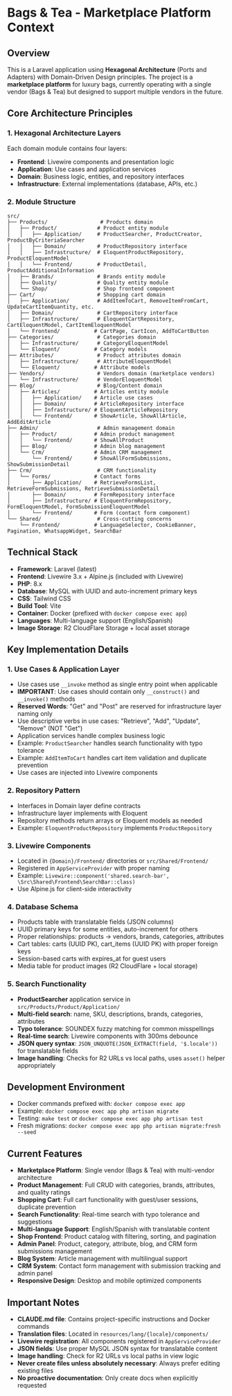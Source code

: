 # Bags & Tea - Marketplace Platform Context

## Overview
This is a Laravel application using **Hexagonal Architecture** (Ports and Adapters) with Domain-Driven Design principles. The project is a **marketplace platform** for luxury bags, currently operating with a single vendor (Bags & Tea) but designed to support multiple vendors in the future.

## Core Architecture Principles

### 1. Hexagonal Architecture Layers
Each domain module contains four layers:
- **Frontend**: Livewire components and presentation logic
- **Application**: Use cases and application services
- **Domain**: Business logic, entities, and repository interfaces
- **Infrastructure**: External implementations (database, APIs, etc.)

### 2. Module Structure
```
src/
├── Products/                 # Products domain
│   ├── Product/             # Product entity module
│   │   ├── Application/     # ProductSearcher, ProductCreator, ProductByCriteriaSearcher
│   │   ├── Domain/          # ProductRepository interface
│   │   ├── Infrastructure/  # EloquentProductRepository, ProductEloquentModel
│   │   └── Frontend/        # ProductDetail, ProductAdditionalInformation
│   ├── Brands/              # Brands entity module
│   ├── Quality/             # Quality entity module
│   └── Shop/                # Shop frontend component
├── Cart/                    # Shopping cart domain
│   ├── Application/         # AddItemToCart, RemoveItemFromCart, UpdateCartItemQuantity, etc.
│   ├── Domain/              # CartRepository interface
│   ├── Infrastructure/      # EloquentCartRepository, CartEloquentModel, CartItemEloquentModel
│   └── Frontend/           # CartPage, CartIcon, AddToCartButton
├── Categories/              # Categories domain
│   ├── Infrastructure/      # CategoryEloquentModel
│   └── Eloquent/           # Category models
├── Attributes/              # Product attributes domain
│   ├── Infrastructure/      # AttributeEloquentModel
│   └── Eloquent/           # Attribute models
├── Vendors/                 # Vendors domain (marketplace vendors)
│   └── Infrastructure/      # VendorEloquentModel
├── Blog/                    # Blog/Content domain
│   ├── Articles/           # Articles entity module
│   │   ├── Application/    # Article use cases
│   │   ├── Domain/         # ArticleRepository interface
│   │   ├── Infrastructure/ # EloquentArticleRepository
│   │   └── Frontend/       # ShowArticle, ShowAllArticle, AddEditArticle
├── Admin/                   # Admin management domain
│   ├── Product/            # Admin product management
│   │   └── Frontend/       # ShowAllProduct
│   ├── Blog/               # Admin blog management
│   └── Crm/                # Admin CRM management
│       └── Frontend/       # ShowAllFormSubmissions, ShowSubmissionDetail
├── Crm/                     # CRM functionality
│   └── Forms/              # Contact forms
│       ├── Application/    # RetrieveFormsList, RetrieveFormSubmissions, RetrieveSubmissionDetail
│       ├── Domain/         # FormRepository interface
│       ├── Infrastructure/ # EloquentFormRepository, FormEloquentModel, FormSubmissionEloquentModel
│       └── Frontend/       # Form (contact form component)
└── Shared/                  # Cross-cutting concerns
    └── Frontend/           # LanguageSelector, CookieBanner, Pagination, WhatsappWidget, SearchBar
```

## Technical Stack
- **Framework**: Laravel (latest)
- **Frontend**: Livewire 3.x + Alpine.js (included with Livewire)
- **PHP**: 8.x
- **Database**: MySQL with UUID and auto-increment primary keys
- **CSS**: Tailwind CSS
- **Build Tool**: Vite
- **Container**: Docker (prefixed with `docker compose exec app`)
- **Languages**: Multi-language support (English/Spanish)
- **Image Storage**: R2 CloudFlare Storage + local asset storage

## Key Implementation Details

### 1. Use Cases & Application Layer
- Use cases use `__invoke` method as single entry point when applicable
- **IMPORTANT**: Use cases should contain only `__construct()` and `__invoke()` methods
- **Reserved Words**: "Get" and "Post" are reserved for infrastructure layer naming only
- Use descriptive verbs in use cases: "Retrieve", "Add", "Update", "Remove" (NOT "Get")
- Application services handle complex business logic
- Example: `ProductSearcher` handles search functionality with typo tolerance
- Example: `AddItemToCart` handles cart item validation and duplicate prevention
- Use cases are injected into Livewire components

### 2. Repository Pattern
- Interfaces in Domain layer define contracts
- Infrastructure layer implements with Eloquent
- Repository methods return arrays or Eloquent models as needed
- Example: `EloquentProductRepository` implements `ProductRepository`

### 3. Livewire Components
- Located in `{Domain}/Frontend/` directories or `src/Shared/Frontend/`
- Registered in `AppServiceProvider` with proper naming
- Example: `Livewire::component('shared.search-bar', \Src\Shared\Frontend\SearchBar::class)`
- Use Alpine.js for client-side interactivity

### 4. Database Schema
- Products table with translatable fields (JSON columns)
- UUID primary keys for some entities, auto-increment for others
- Proper relationships: products → vendors, brands, categories, attributes
- Cart tables: carts (UUID PK), cart_items (UUID PK) with proper foreign keys
- Session-based carts with expires_at for guest users
- Media table for product images (R2 CloudFlare + local storage)

### 5. Search Functionality
- **ProductSearcher** application service in `src/Products/Product/Application/`
- **Multi-field search**: name, SKU, descriptions, brands, categories, attributes
- **Typo tolerance**: SOUNDEX fuzzy matching for common misspellings
- **Real-time search**: Livewire components with 300ms debounce
- **JSON query syntax**: `JSON_UNQUOTE(JSON_EXTRACT(field, '$.locale'))` for translatable fields
- **Image handling**: Checks for R2 URLs vs local paths, uses `asset()` helper appropriately

## Development Environment
- Docker commands prefixed with: `docker compose exec app`
- Example: `docker compose exec app php artisan migrate`
- Testing: `make test` or `docker compose exec app php artisan test`
- Fresh migrations: `docker compose exec app php artisan migrate:fresh --seed`

## Current Features
- **Marketplace Platform**: Single vendor (Bags & Tea) with multi-vendor architecture
- **Product Management**: Full CRUD with categories, brands, attributes, and quality ratings
- **Shopping Cart**: Full cart functionality with guest/user sessions, duplicate prevention
- **Search Functionality**: Real-time search with typo tolerance and suggestions
- **Multi-language Support**: English/Spanish with translatable content
- **Shop Frontend**: Product catalog with filtering, sorting, and pagination
- **Admin Panel**: Product, category, attribute, blog, and CRM form submissions management
- **Blog System**: Article management with multilingual support
- **CRM System**: Contact form management with submission tracking and admin panel
- **Responsive Design**: Desktop and mobile optimized components

## Important Notes
- **CLAUDE.md file**: Contains project-specific instructions and Docker commands
- **Translation files**: Located in `resources/lang/{locale}/components/`
- **Livewire registration**: All components registered in `AppServiceProvider`
- **JSON fields**: Use proper MySQL JSON syntax for translatable content
- **Image handling**: Check for R2 URLs vs local paths in view logic
- **Never create files unless absolutely necessary**: Always prefer editing existing files
- **No proactive documentation**: Only create docs when explicitly requested
